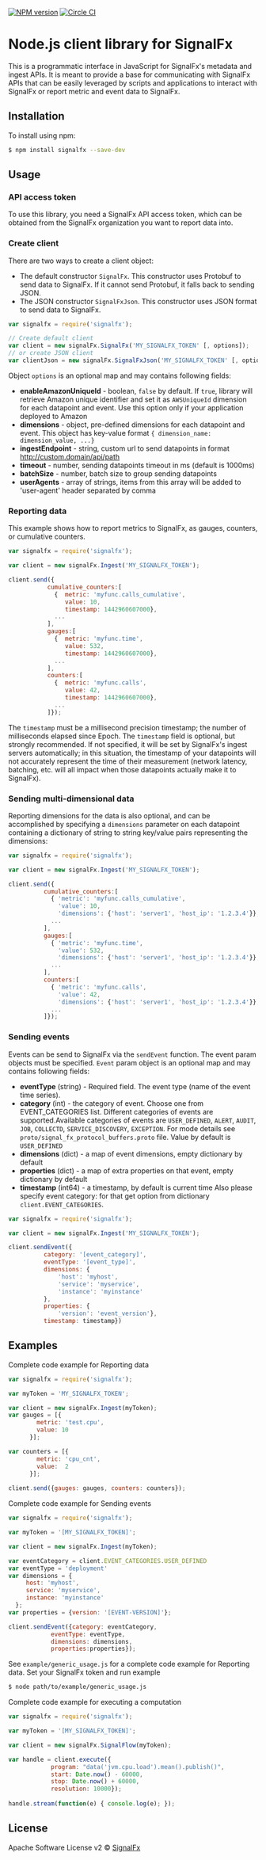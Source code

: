 [![NPM version][npm-image]][npm-url] [![Circle CI](https://circleci.com/gh/signalfx/signalfx-nodejs.svg?style=svg)](https://circleci.com/gh/signalfx/signalfx-nodejs)
# Node.js client library for SignalFx

This is a programmatic interface in JavaScript for SignalFx's metadata and
ingest APIs. It is meant to provide a base for communicating with
SignalFx APIs that can be easily leveraged by scripts and applications
to interact with SignalFx or report metric and event data to SignalFx.


## Installation

To install using npm:
```sh
$ npm install signalfx --save-dev
```


## Usage

### API access token

To use this library, you need a SignalFx API access token, which can be
obtained from the SignalFx organization you want to report data into.

### Create client

There are two ways to create a client object: 

+ The default constructor `SignalFx`. This constructor uses Protobuf to send data to SignalFx. If it cannot send Protobuf, it falls back to sending JSON. 
+ The JSON constructor `SignalFxJson`. This constructor uses JSON format to send data to SignalFx.

```js
var signalfx = require('signalfx');

// Create default client
var client = new signalFx.SignalFx('MY_SIGNALFX_TOKEN' [, options]);
// or create JSON client
var clientJson = new signalFx.SignalFxJson('MY_SIGNALFX_TOKEN' [, options]);
```
Object `options` is an optional map and may contains following fields:
+ **enableAmazonUniqueId** - boolean, `false` by default. If `true`, library will retrieve Amazon unique identifier and set it as `AWSUniqueId` dimension for each datapoint and event. Use this option only if your application deployed to Amazon  
+ **dimensions** - object, pre-defined dimensions for each datapoint and event. This object has key-value format `{ dimension_name: dimension_value, ...}`
+ **ingestEndpoint** -  string, custom url to send datapoints in format http://custom.domain/api/path
+ **timeout** - number, sending datapoints timeout in ms (default is 1000ms)
+ **batchSize** - number, batch size to group sending datapoints 
+ **userAgents** - array of strings, items from this array will be added to 'user-agent' header separated by comma

### Reporting data

This example shows how to report metrics to SignalFx, as gauges, counters, or cumulative counters. 

```js
var signalfx = require('signalfx');

var client = new signalFx.Ingest('MY_SIGNALFX_TOKEN');

client.send({
           cumulative_counters:[
             {  metric: 'myfunc.calls_cumulative', 
                value: 10,
                timestamp: 1442960607000},
             ...
           ],
           gauges:[
             {  metric: 'myfunc.time', 
                value: 532,
                timestamp: 1442960607000},
             ...
           ],
           counters:[
             {  metric: 'myfunc.calls', 
                value: 42,
                timestamp: 1442960607000},
             ...
           ]});
```
The `timestamp` must be a millisecond precision timestamp; the number of milliseconds elapsed since Epoch. The `timestamp` field is optional, but strongly recommended. If not specified, it will be set by SignalFx's ingest servers automatically; in this situation, the timestamp of your datapoints will not accurately represent the time of their measurement (network latency, batching, etc. will all impact when those datapoints actually make it to SignalFx).

### Sending multi-dimensional data

Reporting dimensions for the data is also optional, and can be accomplished by specifying a `dimensions` parameter on each datapoint containing a dictionary of string to string key/value pairs representing the dimensions:

```js
var signalfx = require('signalfx');

var client = new signalFx.Ingest('MY_SIGNALFX_TOKEN');

client.send({
          cumulative_counters:[
            { 'metric': 'myfunc.calls_cumulative', 
              'value': 10, 
              'dimensions': {'host': 'server1', 'host_ip': '1.2.3.4'}},
            ...
          ],
          gauges:[
            { 'metric': 'myfunc.time', 
              'value': 532, 
              'dimensions': {'host': 'server1', 'host_ip': '1.2.3.4'}},
            ...
          ],
          counters:[
            { 'metric': 'myfunc.calls', 
              'value': 42, 
              'dimensions': {'host': 'server1', 'host_ip': '1.2.3.4'}},
            ...
          ]});
```

### Sending events

Events can be send to SignalFx via the `sendEvent` function. The
event param objects must be specified. `Event` param object is an optional map and may contains following fields:

+ **eventType** (string) - Required field. The event type (name of the event time series).
+ **category** (int) - the category of event. Choose one from EVENT_CATEGORIES list. 
Different categories of events are supported.Available categories of events are `USER_DEFINED`, `ALERT`, `AUDIT`, `JOB`, 
`COLLECTD`, `SERVICE_DISCOVERY`, `EXCEPTION`. For mode details see 
`proto/signal_fx_protocol_buffers.proto` file. Value by default is `USER_DEFINED`
+ **dimensions**  (dict) - a map of event dimensions, empty dictionary by default
+ **properties**  (dict) - a map of extra properties on that event, empty dictionary by default
+ **timestamp** (int64) - a timestamp, by default is current time
 Also please specify event category: for that get
option from dictionary `client.EVENT_CATEGORIES`.

```js
var signalfx = require('signalfx');

var client = new signalFx.Ingest('MY_SIGNALFX_TOKEN');

client.sendEvent({
          category: '[event_category]',
          eventType: '[event_type]',
          dimensions: {
              'host': 'myhost',
              'service': 'myservice',
              'instance': 'myinstance'
          },
          properties: {
              'version': 'event_version'},
          timestamp: timestamp})
```

## Examples

Complete code example for Reporting data
```js
var signalfx = require('signalfx');

var myToken = 'MY_SIGNALFX_TOKEN';

var client = new signalFx.Ingest(myToken);
var gauges = [{
        metric: 'test.cpu',
        value: 10
      }];

var counters = [{
        metric: 'cpu_cnt',
        value:  2
      }];
      
client.send({gauges: gauges, counters: counters});
```

Complete code example for Sending events
```js
var signalfx = require('signalfx');

var myToken = '[MY_SIGNALFX_TOKEN]';

var client = new signalFx.Ingest(myToken);

var eventCategory = client.EVENT_CATEGORIES.USER_DEFINED
var eventType = 'deployment'
var dimensions = {
     host: 'myhost',
     service: 'myservice',
     instance: 'myinstance'
  };
var properties = {version: '[EVENT-VERSION]'};

client.sendEvent({category: eventCategory, 
            eventType: eventType, 
            dimensions: dimensions, 
            properties:properties});
```
See `example/generic_usage.js` for a complete code example for Reporting data.
Set your SignalFx token and run example 

```sh
$ node path/to/example/generic_usage.js
```


Complete code example for executing a computation
```js
var signalfx = require('signalfx');

var myToken = '[MY_SIGNALFX_TOKEN]';

var client = new signalFx.SignalFlow(myToken);

var handle = client.execute({
            program: "data('jvm.cpu.load').mean().publish()",
            start: Date.now() - 60000,
            stop: Date.now() + 60000,
            resolution: 10000});
        
handle.stream(function(e) { console.log(e); });
```

## License

Apache Software License v2 © [SignalFx](https://signalfx.com)

[npm-image]: https://badge.fury.io/js/signalfx.svg
[npm-url]: https://npmjs.org/package/signalfx
